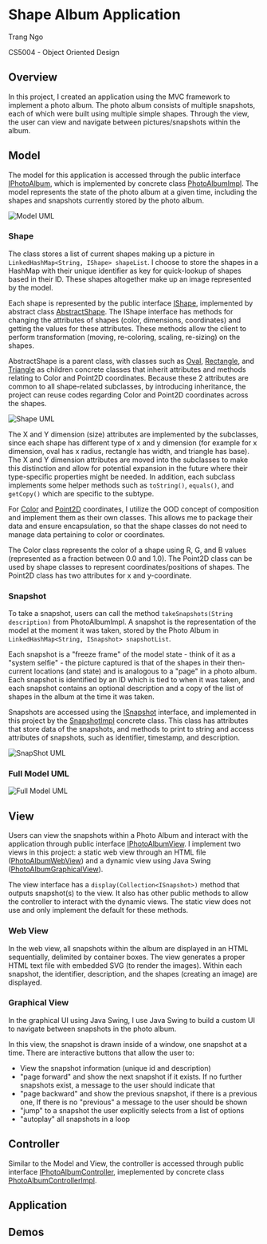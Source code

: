# Shape Album Application
Trang Ngo

CS5004 - Object Oriented Design

## Overview
In this project, I created an application using the MVC framework to implement a photo album. The photo album consists of multiple snapshots, each of which were built using multiple simple shapes. Through the view, the user can view and navigate between pictures/snapshots within the album.

## Model
The model for this application is accessed through the public interface [IPhotoAlbum](src/album/model/IPhotoAlbum.java), which is implemented by concrete class [PhotoAlbumImpl](src/album/model/PhotoAlbumImpl.java). The model represents the state of the photo album at a given time, including the shapes and snapshots currently stored by the photo album.

![Model UML](https://user-images.githubusercontent.com/87917284/206939088-f5371b98-e460-48b1-baa4-d336cc5f978a.png)

### Shape
The class stores a list of current shapes making up a picture in `LinkedHashMap<String, IShape> shapeList`. I choose to store the shapes in a HashMap with their unique identifier as key for quick-lookup of shapes based in their ID. These shapes altogether make up an image represented by the model. 

Each shape is represented by the public interface [IShape](src/album/model/shapes/IShape.java), implemented by abstract class [AbstractShape](src/album/model/shapes/AbstractShape.java). The IShape interface has methods for changing the attributes of shapes (color, dimensions, coordinates) and getting the values for these attributes. These methods allow the client to perform transformation (moving, re-coloring, scaling, re-sizing) on the shapes. 

AbstractShape is a parent class, with classes such as [Oval](src/album/model/shapes/Oval.java), [Rectangle](src/album/model/shapes/Rectangle.java), and [Triangle](src/album/model/shapes/Triangle.java) as children concrete classes that inherit attributes and methods relating to Color and Point2D coordinates. Because these 2 attributes are common to all shape-related subclasses, by introducing inheritance, the project can reuse codes regarding Color and Point2D coordinates across the shapes. 

![Shape UML](https://user-images.githubusercontent.com/87917284/206940186-73a1bf0a-7bda-4ffc-a448-2c8aed1e5b9e.png)

The X and Y dimension (size) attributes are implemented by the subclasses, since each shape has different type of x and y dimension (for example for x dimension, oval has x radius, rectangle has width, and triangle has base). The X and Y dimension attributes are moved into the subclasses to make this distinction and allow for potential expansion in the future where their type-specific properties might be needed. In addition, each subclass implements some helper methods such as `toString()`, `equals()`, and `getCopy()` which are specific to the subtype. 

For [Color](src/album/model/Color.java) and [Point2D](src/album/model/shapes/Point2D.java) coordinates, I utilize the OOD concept of composition and implement them as their own classes. This allows me to package their data and ensure encapsulation, so that the shape classes do not need to manage data pertaining to color or coordinates. 

The Color class represents the color of a shape using R, G, and B values (represented as a fraction between 0.0 and 1.0). The Point2D class can be used by shape classes to represent coordinates/positions of shapes. The Point2D class has two attributes for x and y-coordinate. 


### Snapshot

To take a snapshot, users can call the method `takeSnapshots(String description)` from PhotoAlbumImpl. A snapshot is the representation of the model at the moment it was taken, stored by the Photo Album in `LinkedHashMap<String, ISnapshot> snapshotList`. 

Each snapshot is a "freeze frame" of the model state - think of it as a "system selfie" - the picture captured is that of the shapes in their then-current locations (and state) and is analogous to a "page" in a photo album. Each snapshot is identified by an ID which is tied to when it was taken, and each snapshot contains an optional description and a copy of the list of shapes in the album at the time it was taken. 

Snapshots are accessed using the [ISnapshot](src/album/model/ISnapshot.java) interface, and implemented in this project by the [SnapshotImpl](src/album/model/SnapshotImpl.java) concrete class. This class has attributes that store data of the snapshots, and methods to print to string and access attributes of snapshots, such as identifier, timestamp, and description.

![SnapShot UML](https://user-images.githubusercontent.com/87917284/206940250-00527c17-3601-4bff-850d-58100ed50312.png)

### Full Model UML 
![Full Model UML](https://user-images.githubusercontent.com/87917284/206940645-f16d7b92-cbc9-4d18-a5e7-1173bbdb24ae.png)


## View
Users can view the snapshots within a Photo Album and interact with the application through public interface [IPhotoAlbumView](src/album/view/IPhotoAlbumView.java). I implement two views in this project: a static web view through an HTML file ([PhotoAlbumWebView](src/album/view/PhotoAlbumWebView.java)) and a dynamic view using Java Swing ([PhotoAlbumGraphicalView](src/album/view/PhotoAlbumGraphicalView.java)).

The view interface has a `display(Collection<ISnapshot>)` method that outputs snapshot(s) to the view. It also has other public methods to allow the controller to interact with the dynamic views. The static view does not use and only implement the default for these methods. 

### Web View

In the web view, all snapshots within the album are displayed in an HTML sequentially, delimited by container boxes. The view generates a proper HTML text file with embedded SVG (to render the images). Within each snapshot, the identifier, description, and the shapes (creating an image) are displayed. 


### Graphical View
In the graphical UI using Java Swing, I use Java Swing to build a custom UI to navigate between snapshots in the photo album. 

In this view, the snapshot is drawn inside of a window, one snapshot at a time. There are interactive buttons that allow the user to:
+ View the snapshot information (unique id and description)
+ "page forward" and show the next snapshot if it exists. If no further snapshots exist, a message to the user should indicate that
+ "page backward" and show the previous snapshot, if there is a previous one, If there is no "previous" a message to the user should be shown
+ "jump" to a snapshot the user explicitly selects from a list of options
+ "autoplay" all snapshots in a loop

## Controller
Similar to the Model and View, the controller is accessed through public interface [IPhotoAlbumController](src/album/controller/IPhotoAlbumController), imeplemented by concrete class [PhotoAlbumControllerImpl](src/album/controller/PhotoAlbumControllerImpl). 


## Application

## Demos



